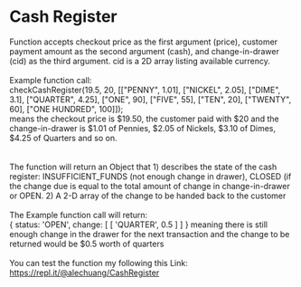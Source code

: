 # Cash Register

Function accepts checkout price as the first argument (price), customer payment amount as the second argument (cash), and change-in-drawer (cid) as the third argument. cid is a 2D array listing available currency. <br><br>
Example function call: <br> checkCashRegister(19.5, 20, [["PENNY", 1.01], ["NICKEL", 2.05], ["DIME", 3.1], ["QUARTER", 4.25], ["ONE", 90], ["FIVE", 55], ["TEN", 20], ["TWENTY", 60], ["ONE HUNDRED", 100]]); <br> means the checkout price is $19.50, the customer paid with $20 and the change-in-drawer is $1.01 of Pennies, $2.05 of Nickels, $3.10 of Dimes, $4.25 of Quarters and so on. <br><br><br>
The function will return an Object that 1) describes the state of the cash register: INSUFFICIENT_FUNDS (not enough change in drawer), CLOSED (if the change due is equal to the total amount of change in change-in-drawer or OPEN. 2) A 2-D array of the change to be handed back to the customer <br><br>
The Example function call will return: <br> { status: 'OPEN', change: [ [ 'QUARTER', 0.5 ] ] } meaning there is still enough change in the drawer for the next transaction and the change to be returned would be $0.5 worth of quarters <br><br>
You can test the function my following this Link: https://repl.it/@alechuang/CashRegister
